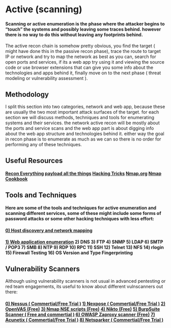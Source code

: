 # Active \(scanning\)

#### Scanning or active enumeration is the phase where the attacker begins to “touch” the systems and possibly leaving some traces behind. however there is no way to do this without leaving any footprints behind.

 The active recon chain is somehow pretty obvious, you find the target \( might have done this in the passive recon phase\), trace the route to target IP or network and try to map the network as best as you can, search for open ports and services, if its a web app try using it and viewing the source code or use browser extensions that can give you some info about the technologies and apps behind it, finally move on to the next phase \( threat modeling or vulnerability assessment \).

## Methodology

I split this section into two categories, network and web app, because these are usually the two most important attack surfaces of the target. for each section we will discuss methods, techniques and tools for enumerating systems and their services. the network active recon will be mostly about the ports and service scans and the web app part is about digging info about the web app structure and technologies behind it. either way the goal in recon phase is to enumerate as much as we can so there is no order for performing any of these techniques.

## Useful Resources

####  [Recon Everything](https://infosecwriteups.com/recon-everything-48aafbb8987)  [payload all the things](https://github.com/swisskyrepo/PayloadsAllTheThings/blob/master/Methodology%20and%20Resources/Network%20Discovery.md)  [Hacking Tricks](https://book.hacktricks.xyz/)  [Nmap.org](https://nmap.org/)  [Nmap Cookbook](https://b-ok.asia/book/3640353/cace51)

## Tools and Techniques

#### Here are some of the tools and techniques for active enumeration and scanning different services, some of these might include some forms of password attacks or  some other hacking techniques with less effort: 

#### [0\) Host discovery and network mapping](https://7h3w4lk3r.gitbook.io/the-hive/recon/active-scanning/host-discovery-and-mapping)

#### [1\) Web application enumeration](https://7h3w4lk3r.gitbook.io/the-hive/recon/active-scanning/web-application-enumeration)   2\) DNS   3\) FTP   4\) SNMP   5\) LDAP   6\) SMTP / POP3   7\) SMB   8\) NTP   9\) RDP   10\) RPC   11\) SSH   12\) Telnet   13\) NFS   14\) rlogin   15\) Firewall Testing   16\) OS Version and Type Fingerprinting



## Vulnerability Scanners

Although using vulnerability scanners is not usual in advanced pentesting or red team engagements, its useful to know about different vulnscanners out there:

#### [0\) Nessus \( Commertial/Free Trial \)](https://www.tenable.com/products/nessus)   [1\) Nexpose \( Commertial/Free Trial \)](https://www.rapid7.com/try/nexpose/)   [2\) OpenVAS \(Free\)](https://www.openvas.org/)   [3\) Nmap NSE scripts \(Free\)](https://nmap.org/book/man-nse.html)   [4\) Nikto \(Free\)](https://github.com/sullo/nikto)   [5\) BurpSuite Scanner \( Free and commertial \)](https://portswigger.net/burp/documentation/desktop/getting-started/proxy-troubleshooting)   [6\) OWASP Zaproxy scanner \(Free\)](https://www.zaproxy.org/)   [7\) Acunetix \( Commertial/Free Trial \)](https://www.acunetix.com/)   [8\) Netsparker \( Commertial/Free Trial \)](https://www.netsparker.com/) 













### 

